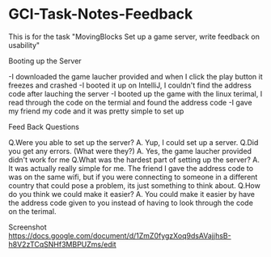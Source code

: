 # GCI-Task-Notes-Feedback
This is for the task "MovingBlocks Set up a game server, write feedback on usability"

Booting up the Server

-I downloaded the game laucher provided and when I click the play button it freezes and crashed
-I booted it up on IntelliJ, I couldn't find the address code after lauching the server
-I booted up the game with the linux terimal, I read through the code on the termial and found the address code
-I gave my friend my code and it was pretty simple to set up

Feed Back Questions

Q.Were you able to set up the server?
A. Yup, I could set up a server.
Q.Did you get any errors. (What were they?)
A. Yes, the game laucher provided didn't work for me
Q.What was the hardest part of setting up the server?
A. It was actually really simple for me. The friend I gave the address code to was on the same wifi, but if you were connecting to someone in a different country that could pose a problem, its just something to think about.
Q.How do you think we could make it easier?
A. You could make it easier by have the address code given to you instead of having to look through the code on the terimal.


Screenshot
https://docs.google.com/document/d/1ZmZ0fygzXoq9dsAVajjhsB-h8V2zTCqSNHf3MBPUZms/edit
